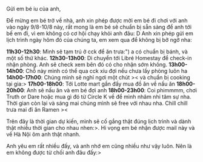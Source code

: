 Gửi em bé iu của anh,

Để mừng em bé trở về nhà, anh xin phép được mời em bé đi chơi với anh vào ngày 9/8-10/8 này, rất mong là em bé sẽ chuẩn bị sẵn sàng để anh tới bế em đi, vì em không có cơ hội chạy khỏi anh đâu: D
Anh xin phép gửi em lịch trình ngày hôm đó của chúng ta, em xem qua để không bị bỡ ngỡ nha:

**11h30-12h30**: Mình sẽ tạm trú ở cck để ăn trưa:") a có chuẩn bị bánh, và một số thứ khác. 
**12h30-13h00**: Di chuyển tới Libré Homestay để check-in nhận phòng. Anh sẽ check xem bên đó có cho nhận sớm không.
**13h00-14h00**: Chỗ này mình có thể qua cck xíu đợi nếu chưa lấy phòng luôn ha
**14h00-17h00**: Chúng mình sẽ nghỉ ngơi một chút >< và chuẩn bị cooking tại gia:>
**17h00-18h00**: Tới Lotte mart gần đấy mua đồ ăn về nấu ăn
**18h00-20h00**: Anh sẽ nấu ăn và em bé đợi anh
**18h00-23h00**: Coi phimmmm, chơi Truth or Dare hoặc mua gì đó từ Circle K về để mình nhâm nhi tâm sự nha.
Thời gian còn lại và sáng mai chúng mình sẽ free với nhau nha. Chill chill trưa mai đi ăn Ramen >< 

Trên đây là thời gian dự kiến, mình sẽ cố gắng thật đúng lịch trình và dành thật nhiều thời gian cho nhau nhen:>. Hi vọng em bé nhận được mail này và về Hà Nội ôm anh thật nhanh.

Anh yêu em rất nhiều đấy, và anh nhớ em cũng nhiều như vậy luôn. Nên là em không được từ chối anh đâu đấy:>